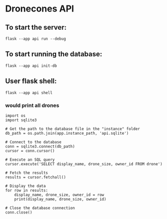 # Dronecones API

## To start the server:

`flask --app api run --debug`

## To start running the database:

`flask --app api init-db`


## User flask shell:

`flask --app api shell`

### would print all drones
```
import os
import sqlite3

# Get the path to the database file in the "instance" folder
db_path = os.path.join(app.instance_path, 'api.sqlite')

# Connect to the database
conn = sqlite3.connect(db_path)
cursor = conn.cursor()

# Execute an SQL query
cursor.execute('SELECT display_name, drone_size, owner_id FROM drone')

# Fetch the results
results = cursor.fetchall()

# Display the data
for row in results:
    display_name, drone_size, owner_id = row
    print(display_name, drone_size, owner_id)

# Close the database connection
conn.close()
```
